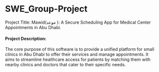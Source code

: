 # SWE_Group-Project
Project Title: Mawid(موعد ): A Secure Scheduling App for Medical Center Appointments in Abu Dhabi.

#### Project Description:
The core purpose of this software is to provide a unified platform for small clinics in Abu Dhabi to offer their services and manage appointments. It aims to streamline healthcare access for patients by matching them with nearby clinics and doctors that cater to their specific needs. 

